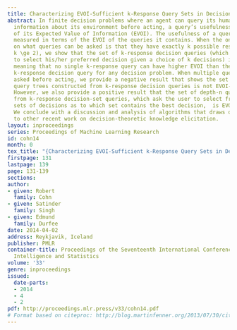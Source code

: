 ```yaml
---
title: Characterizing EVOI-Sufficient k-Response Query Sets in Decision Problems
abstract: In finite decision problems where an agent can query its human user to obtain
  information about its environment before acting, a query’s usefulness is in terms
  of its Expected Value of Information (EVOI). The usefulness of a query set is similarly
  measured in terms of the EVOI of the queries it contains. When the only constraint
  on what queries can be asked is that they have exactly k possible responses (with
  k \ge 2), we show that the set of k-response decision queries (which ask the user
  to select his/her preferred decision given a choice of k decisions) is EVOI-Sufficient,
  meaning that no single k-response query can have higher EVOI than the best single
  k-response decision query for any decision problem. When multiple queries can be
  asked before acting, we provide a negative result that shows the set of  depth-n
  query trees constructed from k-response decision queries is not EVOI-Sufficient.
  However, we also provide a positive result that the set of depth-n query trees constructed
  from k-response decision-set queries, which ask the user to select from among k
  sets of decisions as to which set contains the best decision,  is EVOI-Sufficient.
  We conclude with a discussion and analysis of algorithms that draws on a connection
  to other recent work on decision-theoretic knowledge elicitation.
layout: inproceedings
series: Proceedings of Machine Learning Research
id: cohn14
month: 0
tex_title: "{Characterizing EVOI-Sufficient k-Response Query Sets in Decision Problems}"
firstpage: 131
lastpage: 139
page: 131-139
sections: 
author:
- given: Robert
  family: Cohn
- given: Satinder
  family: Singh
- given: Edmund
  family: Durfee
date: 2014-04-02
address: Reykjavik, Iceland
publisher: PMLR
container-title: Proceedings of the Seventeenth International Conference on Artificial
  Intelligence and Statistics
volume: '33'
genre: inproceedings
issued:
  date-parts:
  - 2014
  - 4
  - 2
pdf: http://proceedings.mlr.press/v33/cohn14.pdf
# Format based on citeproc: http://blog.martinfenner.org/2013/07/30/citeproc-yaml-for-bibliographies/
---
```

